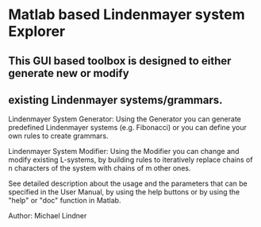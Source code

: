 #   Matlab based Lindenmayer system Explorer

##  This GUI based toolbox is designed to either generate new or modify
##  existing Lindenmayer systems/grammars. 

Lindenmayer System Generator:
    Using the Generator you can generate predefined Lindenmayer systems 
    (e.g. Fibonacci) or you can define your own rules to create grammars. 

Lindenmayer System Modifier:
    Using the Modifier you can change and modify existing L-systems, by 
    building rules to iteratively replace chains of n characters of the 
    system with chains of m other ones. 
    
See detailed description about the usage and the parameters that can be 
specified in the User Manual, by using the help buttons or by using the
"help" or "doc" function in Matlab.

Author: Michael Lindner
